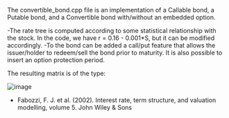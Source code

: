 The convertible_bond.cpp file is an implementation of a Callable bond, a Putable bond, and a Convertible bond with/without an embedded option.

-The rate tree is computed according to some statistical relationship with the stock. In the code, we have r = 0.16 - 0.001*S, but it can be modified accordingly.
-To the bond can be added a call/put feature that allows the issuer/holder to redeem/sell the bond prior to maturity. It is also possible to insert an option protection period.

The resulting matrix is of the type:

![image](https://github.com/MattiaPischedda/Project/assets/154690956/87d7b731-6006-4b06-8cbb-bd8966c3c9ae)



- Fabozzi, F. J. et al. (2002). Interest rate, term structure, and valuation modelling, volume 5. John Wiley &
Sons
